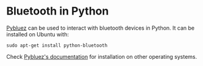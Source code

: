 # Bluetooth in Python

[Pybluez](https://code.google.com/p/pybluez/) can be used to interact
with bluetooth devices in Python. It can be installed on Ubuntu with:

	sudo apt-get install python-bluetooth

Check [Pybluez's documentation](https://code.google.com/p/pybluez/wiki/Documentation)
for installation on other operating systems.


